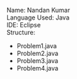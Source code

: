 Name: Nandan Kumar  
Language Used: Java  
IDE: Eclipse  
Structure:
- Problem1.java
- Problem2.java 
- Problem3.java 
- Problem4.java 